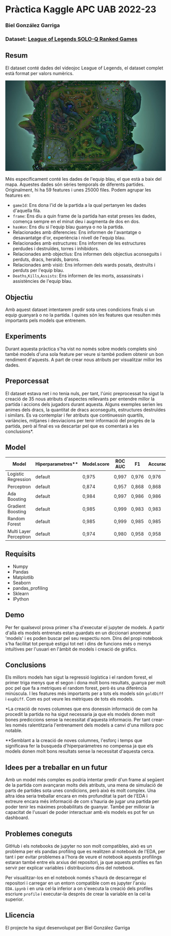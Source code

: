 # Pràctica Kaggle APC UAB 2022-23
### Biel González Garriga
### Dataset: [League of Legends SOLO-Q Ranked Games](https://www.kaggle.com/datasets/bobbyscience/league-of-legends-soloq-ranked-games)

## Resum
El dataset conté dades del videojoc League of Legends, el dataset complet està format per valors numèrics.

![desktop-wallpaper-summoner-s-rift-league-of-legends-maps](Images/desktop-wallpaper-summoner-s-rift-league-of-legends-maps.jpg)

Més específicament conté les dades de l'equip blau, el que està a baix del mapa. Aquestes dades són sèries temporals de diferents partides. Originalment, hi ha 59 features i unes 25000 files. Podem agrupar les features en:

* `gameId`: Ens dona l'id de la partida a la qual pertanyen les dades d'aquella fila.
* `frame`: Ens diu a quin frame de la partida han estat preses les dades, comença sempre en el minut deu i augmenta de dos en dos.
* `hasWon`: Ens diu si l'equip blau guanya o no la partida.
* Relacionades amb diferencies: Ens informen de l'avantatge o desavantatge d'or, experiència i nivell de l'equip blau.
* Relacionades amb estructures: Ens informen de les estructures perdudes i destruïdes, torres i inhibidors.
* Relacionades amb objectius: Ens informen dels objectius aconseguits i perduts, dracs, heralds, barons.
* Relacionades amb visió: Ens informen dels wards posats, destruïts i perduts per l'equip blau.
* `Deaths`,`Kills`,`Assists`: Ens informen de les morts, assassinats i assistències de l'equip blau.

## Objectiu

Amb aquest dataset intentarem predir sota unes condicions finals si un equip guanyarà o no la partida. I quines són les features que resulten més importants pels models que entrenem.

## Experiments

Durant aquesta pràctica s'ha vist no només sobre models complets sinó també models d'una sola feature per veure si també podiem obtenir un bon rendiment d'aquests. A part de crear nous atributs per visualitzar millor les dades.

## Preporcessat

El dataset estava net i no tenia nuls, per tant, l'únic preprocessat ha sigut la creació de 35 nous atributs d'aspectes rellevants per entendre millor la partida i accions dels jugadors durant aquesta. Alguns exemples serien les animes dels dracs, la quantitat de dracs aconseguits, estructures destruïdes i similars.
Es va contemplar i fer atributs que continuessin quartils, variàncies, mitjanes i desviacions per tenir informació del progrés de la partida, però al final es va descartar pel que es comentarà a les conclusions*.

## Model
| Model | Hiperparametres** | Model.score | ROC AUC | F1 | Accuracy | Precision | Temps |
| -- | -- | -- | -- | -- | -- | -- | -- |
| Logistic Regression | default | 0,975 | 0,997 | 0,976 | 0,976 | 0,976 | 0,17s |
| Perceptron | default  | 0,874 | 0,957 | 0,868 | 0,868 | 0,868 | 0,868 | 0,236s |
| Ada Boosting | default  | 0,984 | 0,997 | 0,986 | 0,986 | 0,986 | 6,164s |
| Gradient Boosting | default  | 0,985 | 0,999 | 0,983 | 0,983 | 0,983 | 6,329s |
| Random Forest | default  | 0,985 | 0,999 | 0,985 | 0,985 | 0,985 | 1,720s |
| Multi Layer Perceptron | default  | 0,974 | 0,980 | 0,958 | 0,958 | 0,958 | 1,388s |

## Requisits
* Numpy
* Pandas
* Matplotlib
* Seaborn
* pandas_profiling
* Sklearn
* IPython

## Demo

Per fer qualsevol prova primer s'ha d'executar el jupyter de models. A partir d'allà els models entrenats estan guardats en un diccionari anomenat 'models' i es poden buscar pel seu respectiu nom. Dins del propi notebook s'ha facilitat tot perquè estigui tot net i dins de funcions més o menys intuïtives per l'usuari en l'àmbit de models i creació de gràfics.

## Conclusions

Els millors models han sigut la regressió logística i el random forest, el primer triga menys que el segon i dona molt bons resultats, guanya per molt poc pel que fa a metriques el random forest, però és una diferència minúscula. I les features més importants per a tots els models són `goldDiff` i `expDiff`. Com es pot veure les mètriques de tots els models.

*La creació de noves columnes que ens donessin informació de com ha procedit la partida no ha sigut necessaria ja que els models donen molt bones prediccions sense la necessitat d'aquesta informacio. Per tant crear-les només ralentitzaria l'entrenament dels models a canvi d'una millora poc notable.

**Semblant a la creació de noves columnes, l'esforç i temps que significava fer la busqueda d'hiperparàmetres no compensa ja que els models donen molt bons resultats sense la necessitat d'aquesta cerca.

## Idees per a treballar en un futur

Amb un model més complex es podria intentar predir d'un frame al següent de la partida com avançaran molts dels atributs, una mena de simulació de parts de partides sota unes condicions, però això és molt complex. Una altra idea seria treballar encara en més profunditat la part de l'EDA i extreure encara més informació de com s'hauria de jugar una partida per poder tenir les màximes probabilitats de guanyar. També per millorar la capacitat de l'usuari de poder interactuar amb els models es pot fer un dashboard.

## Problemes coneguts

GitHub i els notebooks de jupyter no son molt compatibles, això es un problema per els pandas profiling que es realitzen al notebook de l'EDA, per tant i per evitar problemes a l'hora de veure el notebook aquests profilings estaran també entre els arxius del repositori, ja que aquests profiles es fan servir per explicar variables i distribucions dins del notebook.

Per visualitzar-los en el notebook només s'haurà de descarregar el repositori i carregar en un entorn compatible com es jupyter l'arxiu `EDA.ipynb` i en una cel·la inferior a on s'executa la creació dels profiles escriure `profile` i executar-la després de crear la variable en la cel·la superior.
## Llicencia

El projecte ha sigut desenvolupat per Biel González Garriga
